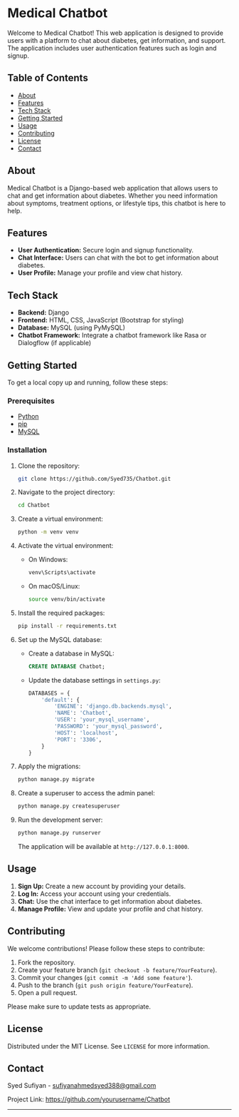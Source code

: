 # Medical Chatbot

Welcome to Medical Chatbot! This web application is designed to provide users with a platform to chat about diabetes, get information, and support. The application includes user authentication features such as login and signup.

## Table of Contents

- [About](#about)
- [Features](#features)
- [Tech Stack](#tech-stack)
- [Getting Started](#getting-started)
- [Usage](#usage)
- [Contributing](#contributing)
- [License](#license)
- [Contact](#contact)

## About

Medical Chatbot is a Django-based web application that allows users to chat and get information about diabetes. Whether you need information about symptoms, treatment options, or lifestyle tips, this chatbot is here to help.

## Features

- **User Authentication:** Secure login and signup functionality.
- **Chat Interface:** Users can chat with the bot to get information about diabetes.
- **User Profile:** Manage your profile and view chat history.

## Tech Stack

- **Backend:** Django
- **Frontend:** HTML, CSS, JavaScript (Bootstrap for styling)
- **Database:** MySQL (using PyMySQL)
- **Chatbot Framework:** Integrate a chatbot framework like Rasa or Dialogflow (if applicable)

## Getting Started

To get a local copy up and running, follow these steps:

### Prerequisites

- [Python](https://www.python.org/downloads/)
- [pip](https://pip.pypa.io/en/stable/installation/)
- [MySQL](https://dev.mysql.com/downloads/installer/)

### Installation

1. Clone the repository:
    ```sh
    git clone https://github.com/Syed735/Chatbot.git
    ```

2. Navigate to the project directory:
    ```sh
    cd Chatbot
    ```

3. Create a virtual environment:
    ```sh
    python -m venv venv
    ```

4. Activate the virtual environment:
    - On Windows:
      ```sh
      venv\Scripts\activate
      ```
    - On macOS/Linux:
      ```sh
      source venv/bin/activate
      ```

5. Install the required packages:
    ```sh
    pip install -r requirements.txt
    ```

6. Set up the MySQL database:
    - Create a database in MySQL:
      ```sql
      CREATE DATABASE Chatbot;
      ```
    - Update the database settings in `settings.py`:
      ```python
      DATABASES = {
          'default': {
              'ENGINE': 'django.db.backends.mysql',
              'NAME': 'Chatbot',
              'USER': 'your_mysql_username',
              'PASSWORD': 'your_mysql_password',
              'HOST': 'localhost',
              'PORT': '3306',
          }
      }
      ```

7. Apply the migrations:
    ```sh
    python manage.py migrate
    ```

8. Create a superuser to access the admin panel:
    ```sh
    python manage.py createsuperuser
    ```

9. Run the development server:
    ```sh
    python manage.py runserver
    ```

    The application will be available at `http://127.0.0.1:8000`.

## Usage

1. **Sign Up:** Create a new account by providing your details.
2. **Log In:** Access your account using your credentials.
3. **Chat:** Use the chat interface to get information about diabetes.
4. **Manage Profile:** View and update your profile and chat history.

## Contributing

We welcome contributions! Please follow these steps to contribute:

1. Fork the repository.
2. Create your feature branch (`git checkout -b feature/YourFeature`).
3. Commit your changes (`git commit -m 'Add some feature'`).
4. Push to the branch (`git push origin feature/YourFeature`).
5. Open a pull request.

Please make sure to update tests as appropriate.

## License

Distributed under the MIT License. See `LICENSE` for more information.

## Contact

Syed Sufiyan - sufiyanahmedsyed388@gmail.com

Project Link: https://github.com/yourusername/Chatbot

---


